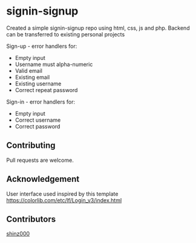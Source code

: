 # signin-signup
Created a simple signin-signup repo using html, css, js and php. Backend can be transferred to existing personal projects

Sign-up - error handlers for:
* Empty input
* Username must alpha-numeric
* Valid email
* Existing email
* Existing username
* Correct repeat password

Sign-in - error handlers for:
* Empty input
* Correct username
* Correct password

## Contributing ##
Pull requests are welcome.

## Acknowledgement ##
User interface used inspired by this template https://colorlib.com/etc/lf/Login_v3/index.html

## Contributors ##
[shinz000](https://github.com/shinz000)